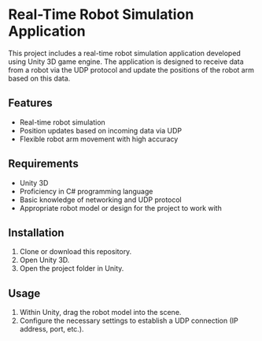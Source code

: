 # Real-Time Robot Simulation Application

This project includes a real-time robot simulation application developed using Unity 3D game engine. The application is designed to receive data from a robot via the UDP protocol and update the positions of the robot arm based on this data.

## Features

- Real-time robot simulation
- Position updates based on incoming data via UDP
- Flexible robot arm movement with high accuracy

## Requirements

- Unity 3D 
- Proficiency in C# programming language
- Basic knowledge of networking and UDP protocol
- Appropriate robot model or design for the project to work with

## Installation

1. Clone or download this repository.
2. Open Unity 3D.
3. Open the project folder in Unity.

## Usage

1. Within Unity, drag the robot model into the scene.
2. Configure the necessary settings to establish a UDP connection (IP address, port, etc.).
